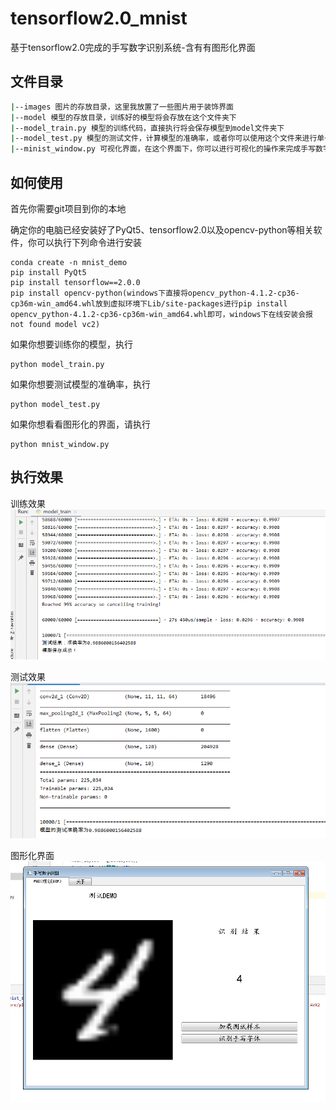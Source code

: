 # tensorflow2.0_mnist
基于tensorflow2.0完成的手写数字识别系统-含有有图形化界面


## 文件目录
```bash
|--images 图片的存放目录，这里我放置了一些图片用于装饰界面
|--model 模型的存放目录，训练好的模型将会存放在这个文件夹下
|--model_train.py 模型的训练代码，直接执行将会保存模型到model文件夹下
|--model_test.py 模型的测试文件，计算模型的准确率，或者你可以使用这个文件来进行单一文件的测试
|--minist_window.py 可视化界面，在这个界面下，你可以进行可视化的操作来完成手写数字的识别
```

## 如何使用
首先你需要git项目到你的本地

确定你的电脑已经安装好了PyQt5、tensorflow2.0以及opencv-python等相关软件，你可以执行下列命令进行安装
```
conda create -n mnist_demo 
pip install PyQt5
pip install tensorflow==2.0.0
pip install opencv-python(windows下直接将opencv_python-4.1.2-cp36-cp36m-win_amd64.whl放到虚拟环境下Lib/site-packages进行pip install opencv_python-4.1.2-cp36-cp36m-win_amd64.whl即可，windows下在线安装会报not found model vc2)
```

如果你想要训练你的模型，执行
```
python model_train.py
```
如果你想要测试模型的准确率，执行
```
python model_test.py
```
如果你想看看图形化的界面，请执行
```
python mnist_window.py
```


## 执行效果
训练效果
![train](images/train.png)

测试效果
![test](images/test.png)

图形化界面
![window](images/window.png)

